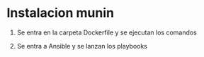 # Instalacion munin

1) Se entra en la carpeta Dockerfile y se ejecutan los comandos

2) Se entra a Ansible y se lanzan los playbooks
